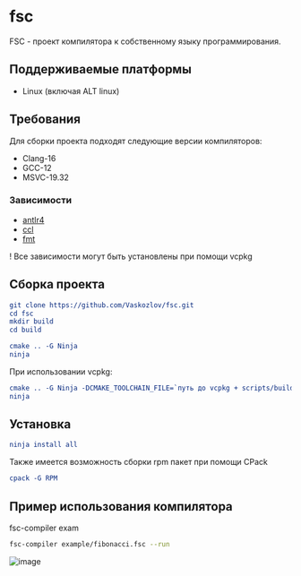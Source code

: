 # fsc

FSC - проект компилятора к собственному языку программирования.

## Поддерживаемые платформы
- Linux (включая ALT linux)

## Требования

Для сборки проекта подходят следующие версии компиляторов:
- Clang-16
- GCC-12
- MSVC-19.32

### Зависимости 
- [antlr4](https://www.antlr.org)
- [ccl](https://github.com/Vaskozlov/ccl-project)
- [fmt](https://github.com/fmtlib/fmt)

! Все зависимости могут быть установлены при помощи vcpkg

## Сборка проекта

```cmake
git clone https://github.com/Vaskozlov/fsc.git
cd fsc
mkdir build
cd build
```

```cmake
cmake .. -G Ninja
ninja
```

При использовании vcpkg:
```cmake
cmake .. -G Ninja -DCMAKE_TOOLCHAIN_FILE=`путь до vcpkg + scripts/buildsystems/vcpkg.cmake`
ninja
```

## Установка
```cmake
ninja install all
```

Также имеется возможность сборки rpm пакет при помощи CPack

```cmake
cpack -G RPM
```

## Пример использования компилятора
fsc-compiler exam

```bash
fsc-compiler example/fibonacci.fsc --run
```

![image](https://user-images.githubusercontent.com/46150969/228610779-734de800-f0b8-43db-96b3-4730b584a48e.png)

